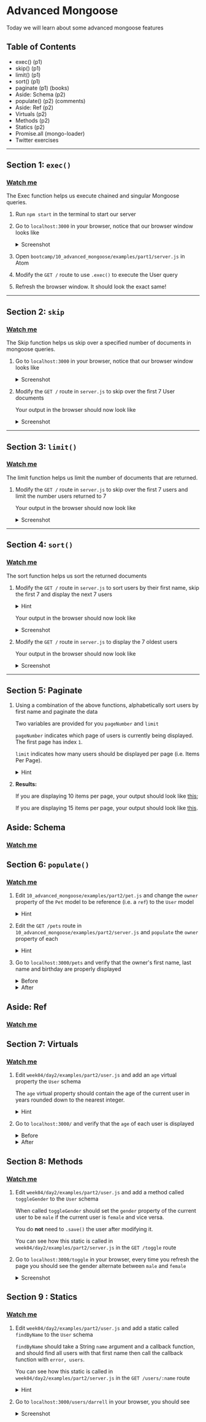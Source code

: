 # Advanced Mongoose

Today we will learn about some advanced mongoose features

## Table of Contents


- exec() (p1)
- skip() (p1)
- limit() (p1)
- sort() (p1)
- paginate (p1) (books)
- Aside: Schema (p2)
- populate() (p2) (comments)
- Aside: Ref (p2)
- Virtuals (p2)
- Methods (p2)
- Statics (p2)
- Promise.all (mongo-loader)
- Twitter exercises

---

## Section 1: `exec()`

### [Watch me](https://www.youtube.com/watch?v=QZWuyz3cipw)

The Exec function helps us execute chained and singular Mongoose queries.

1. Run `npm start` in the terminal to start our server

1. Go to `localhost:3000` in your browser, notice that our browser window
looks like

    <details><summary>
    Screenshot
    </summary><p>

    ![](examples/part1/img/exec_this.png)

    </p></details>

1. Open `bootcamp/10_advanced_mongoose/examples/part1/server.js` in Atom

1. Modify the `GET /` route to use `.exec()` to execute the User query

1. Refresh the browser window. It should look the exact same!

---

## Section 2: `skip`
### [Watch me](https://www.youtube.com/watch?v=ZROrzBVTtSM)

The Skip function helps us skip over a specified number of documents in mongoose queries.

1. Go to `localhost:3000` in your browser, notice that our browser window
looks like

    <details><summary>
    Screenshot
    </summary><p>

    ![](examples/part1/img/exec_this.png)

    </p></details>

1. Modify the `GET /` route in `server.js` to skip over the first 7 User documents

    Your output in the browser should now look like

    <details><summary>
    Screenshot
    </summary><p>

    ![](examples/part1/img/skip_2.png)

    </p></details>

---

## Section 3: `limit()`
### [Watch me](https://www.youtube.com/watch?v=lnNbVmZOpdQ)

The limit function helps us limit the number of documents that are returned.

1. Modify the `GET /` route in `server.js` to skip over the first 7 users
and limit the number users returned to 7

    Your output in the browser should now look like

    <details><summary>
    Screenshot
    </summary><p>

    ![](examples/part1/img/limit_1.png)

    </p></details>


---

## Section 4: `sort()`
### [Watch me](https://www.youtube.com/watch?v=5jaI_2NfMSc)

The sort function helps us sort the returned documents

1. Modify the `GET /` route in `server.js` to sort users by their first name,
skip the first 7 and display the next 7 users

    <details><summary>
    Hint
    </summary><p>

    Sort based on a property of an object inside a document by using the dot
    notation i.e. `sort({'name.last': -1})` (reverse sort by last name)

    </p></details>

    Your output in the browser should now look like

    <details><summary>
    Screenshot
    </summary><p>

    ![](examples/part1/img/sort_1.png)

    </p></details>

1. Modify the `GET /` route in `server.js` to display the 7 oldest users

    Your output in the browser should now look like

    <details><summary>
    Screenshot
    </summary><p>

    ![](examples/part1/img/sort_2.png)

    </p></details>

---

## Section 5: Paginate

1. Using a combination of the above functions, alphabetically sort users by
first name and paginate the data

    Two variables are provided for you `pageNumber` and `limit`

    `pageNumber` indicates which page of users is currently being displayed.
    The first page has index `1`.

    `limit` indicates how many users should be displayed per page (i.e.
    Items Per Page).

    <details><summary>
    Hint
    </summary><p>

    The number of users you `.skip()` depends on both "items per page" and
    the current page index.

    </p></details>

1. **Results:**

    If you are displaying 10 items per page, your output should look like
    [this](http://www.giphy.com/gifs/l0IydfuFRBj7pqxCE/fullscreen);

    If you are displaying 15 items per page, your output should look like
    [this](http://www.giphy.com/gifs/3ohzdMi1UiBdVAKidy/fullscreen).


## Aside: Schema
### [Watch me](https://www.youtube.com/watch?v=sCgAmdoTxXs)

## Section 6: `populate()`
### [Watch me](https://www.youtube.com/watch?v=3eHOL46XTsc)

1. Edit `10_advanced_mongoose/examples/part2/pet.js` and change the `owner` property of the `Pet` model to
be reference (i.e. a `ref`) to the `User` model

    <details><summary>
    Hint
    </summary><p>

    Set the `type` of `owner` to be `Schema.ObjectId` and `ref` to be `User`

    </p></details>

1. Edit the `GET /pets` route in `10_advanced_mongoose/examples/part2/server.js` and `populate` the `owner`
property of each

    <details><summary>
    Hint
    </summary><p>

    Switch the query to use `.exec()` and add `.populate('owner')`

    </p></details>

3. Go to `localhost:3000/pets` and verify that the owner's first name, last
name and birthday are properly displayed

    <details><summary>
    Before
    </summary><p>

    ![](https://cl.ly/1K1k2R0L2t0y/Screen%20Shot%202017-06-19%20at%2011.47.47%20PM.png)

    </p></details>

    <details><summary>
    After
    </summary><p>

    ![](https://cl.ly/2F1L43280h2a/Screen%20Shot%202017-06-19%20at%2011.51.32%20PM.png)

    </p></details>

## Aside: Ref
### [Watch me](https://youtu.be/YWX5bgLIvKE)

## Section 7: Virtuals
### [Watch me](https://vimeo.com/album/4604349/video/218990923)

1. Edit `week04/day2/examples/part2/user.js` and add an `age` virtual property the `User` schema

    The `age` virtual property should contain the age of the current user
    in years rounded down to the nearest integer.

    <details><summary>
    Hint
    </summary><p>

    This function calculates the age of user given a birthday (date object)

    ```javascript
    function getAge(birthday) {
      var ageDifMs = Date.now() - birthday.getTime();
      var ageDate = new Date(ageDifMs); // miliseconds from epoch
      return Math.abs(ageDate.getUTCFullYear() - 1970);
    }
    ```

    [source](https://stackoverflow.com/a/21984136)

    </p></details>

3. Go to `localhost:3000/` and verify that the `age` of each user is displayed

    <details><summary>
    Before
    </summary><p>

    ![](https://cl.ly/3N0Q3X350O3K/Image%202017-06-20%20at%2012.01.16%20AM.png)

    </p></details>

    <details><summary>
    After
    </summary><p>

    ![](https://cl.ly/3f0K0M1X2l2e/Image%202017-06-20%20at%2012.08.23%20AM.png)

    </p></details>

## Section 8: Methods
### [Watch me](https://vimeo.com/221365169)

1. Edit `week04/day2/examples/part2/user.js` and add a method called `toggleGender` to the
`User` schema

    When called `toggleGender` should set the `gender` property of the current
    user to be `male` if the current user is `female` and vice versa.

    You do **not** need to `.save()` the user after modifying it.

    You can see how this static is called in `week04/day2/examples/part2/server.js` in the
    `GET /toggle` route
2. Go to `localhost:3000/toggle` in your browser, every time you refresh
the page you should see the gender alternate between `male` and `female`

    <details><summary>
    Screenshot
    </summary><p>

    ![](https://cl.ly/3C3t0T231L46/Screen%20Recording%202017-06-20%20at%2012.32%20AM.gif)

    </p></details>


## Section 9 : Statics
### [Watch me](https://vimeo.com/album/4604349/video/219184740)

1. Edit `week04/day2/examples/part2/user.js` and add a static called `findByName` to the
`User` schema

    `findByName` should take a String `name` argument and a callback
    function, and should find all users with that first name then
    call the callback function with `error, users`.

    You can see how this static is called in `week04/day2/examples/part2/server.js` in the
    `GET /users/:name` route

    <details><summary>
    Hint
    </summary><p>

    Inside `findByName` call `.find({"name.first": name})` from the
    user model.

    </p></details>

2. Go to `localhost:3000/users/darrell` in your browser, you should see

    <details><summary>
    Screenshot
    </summary><p>

    ![](https://cl.ly/0r3P0d0w1A3n/Image%202017-06-20%20at%2012.19.38%20AM.png)

    </p></details>

